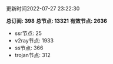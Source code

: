 更新时间2022-07-27 23:22:30

**总订阅: 398**
**总节点: 13321**
**有效节点: 2636**
- ssr节点: 25
- v2ray节点: 1933
- ss节点: 366
- trojan节点: 312
